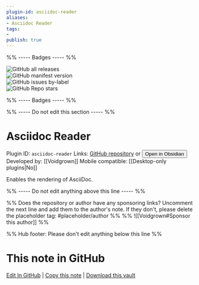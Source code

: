```yaml
---
plugin-id: asciidoc-reader
aliases:
- Asciidoc Reader
tags: 
- 
publish: true
---
```


%% ----- Badges ----- %%

![GitHub all releases](https://img.shields.io/github/downloads/Voidgrown/obsidian-asciidoc/total?color=573E7A&logo=github&style=for-the-badge)   
![GitHub manifest version](https://img.shields.io/github/manifest-json/v/Voidgrown/obsidian-asciidoc?color=573E7A&logo=github&style=for-the-badge)   
![GitHub issues by-label](https://img.shields.io/github/issues/Voidgrown/obsidian-asciidoc/help%20wanted?color=573E7A&logo=github&style=for-the-badge)   
![GitHub Repo stars](https://img.shields.io/github/stars/Voidgrown/obsidian-asciidoc?color=573E7A&logo=github&style=for-the-badge)

%% ----- Badges ----- %%

%% ----- Do not edit this section ----- %%

# Asciidoc Reader

Plugin ID: `asciidoc-reader`
Links: [GitHub repository](https://github.com/Voidgrown/obsidian-asciidoc) or [<button id=HH>Open in Obsidian</button>](obsidian://show-plugin?id=asciidoc-reader)
Developed by: [[Voidgrown]]
Mobile compatible: [[Desktop-only plugins|No]]

Enables the rendering of AsciiDoc.

%% ----- Do not edit anything above this line ----- %% 

%% Does the repository or author have any sponsoring links? Uncomment the next line and add them to the author's note. If they don't, please delete the placeholder tag: #placeholder/author %%
%% ![[Voidgrown#Sponsor this author]] %%

%% Hub footer: Please don't edit anything below this line %%

# This note in GitHub

<span class="git-footer">[Edit In GitHub](https://github.dev/obsidian-community/obsidian-hub/blob/main/02%20-%20Community%20Expansions/02.05%20All%20Community%20Expansions/Plugins/asciidoc-reader.md "git-hub-edit-note") | [Copy this note](https://raw.githubusercontent.com/obsidian-community/obsidian-hub/main/02%20-%20Community%20Expansions/02.05%20All%20Community%20Expansions/Plugins/asciidoc-reader.md "git-hub-copy-note") | [Download this vault](https://github.com/obsidian-community/obsidian-hub/archive/refs/heads/main.zip "git-hub-download-vault") </span>

